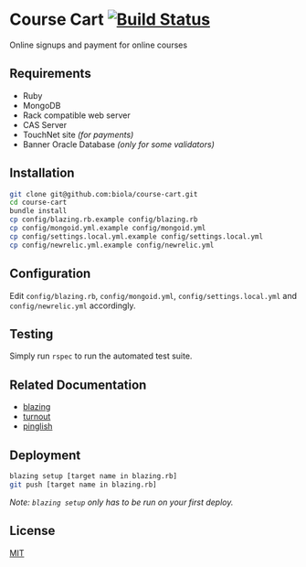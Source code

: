 Course Cart [![Build Status](https://travis-ci.org/biola/course-cart.svg)](https://travis-ci.org/biola/course-cart)
===========

Online signups and payment for online courses

Requirements
------------

- Ruby
- MongoDB
- Rack compatible web server
- CAS Server
- TouchNet site _(for payments)_
- Banner Oracle Database _(only for some validators)_

Installation
------------

```bash
git clone git@github.com:biola/course-cart.git
cd course-cart
bundle install
cp config/blazing.rb.example config/blazing.rb
cp config/mongoid.yml.example config/mongoid.yml
cp config/settings.local.yml.example config/settings.local.yml
cp config/newrelic.yml.example config/newrelic.yml
```

Configuration
-------------

Edit `config/blazing.rb`, `config/mongoid.yml`, `config/settings.local.yml` and `config/newrelic.yml` accordingly.

Testing
-------

Simply run `rspec` to run the automated test suite.

Related Documentation
---------------------

- [blazing](https://github.com/effkay/blazing)
- [turnout](https://github.com/biola/turnout)
- [pinglish](https://github.com/jbarnette/pinglish)

Deployment
----------
```bash
blazing setup [target name in blazing.rb]
git push [target name in blazing.rb]
```

_Note: `blazing setup` only has to be run on your first deploy._

License
-------
[MIT](https://github.com/biola/course-cart/blob/master/MIT-LICENSE)
